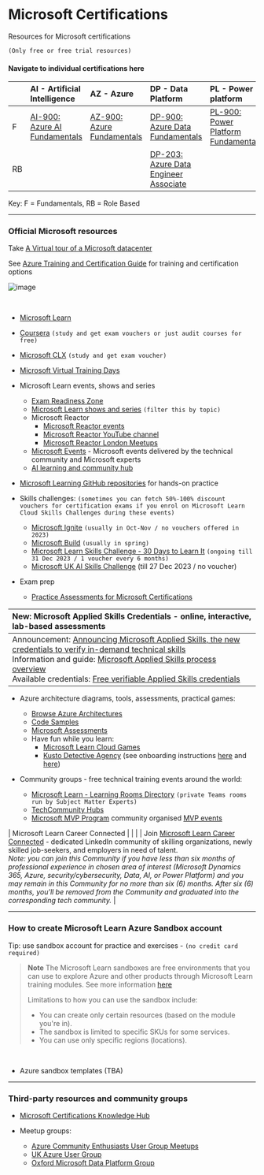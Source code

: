 # Microsoft Certifications

Resources for Microsoft certifications

`(Only free or free trial resources)`


#### Navigate to individual certifications here

<center>

|  | AI - Artificial Intelligence | AZ - Azure | DP - Data Platform | PL - Power platform |
| :--- | :--- | :--- | :--- | :--- |
| F | [AI-900: Azure AI Fundamentals](../main/AI-900%20Azure%20AI%20Fundamentals.md) | [AZ-900: Azure Fundamentals](../main/AZ-900%20Azure%20Fundamentals.md) | [DP-900: Azure Data Fundamentals](../main/DP-900%20Azure%20Data%20Fundamentals.md) | [PL-900: Power Platform Fundamentals](../main/PL-900%20Power%20Platform%20Fundamentals.md) |
| RB |  |   | [DP-203: Azure Data Engineer Associate](../main/DP-203%20Azure%20Data%20Engineer%20Associate.md) |   |

</center>

Key: F = Fundamentals, RB = Role Based


---

### Official Microsoft resources

Take [A Virtual tour of a Microsoft datacenter](https://datacenters.microsoft.com/globe/explore/datacenter) 

See [Azure Training and Certification Guide](https://query.prod.cms.rt.microsoft.com/cms/api/am/binary/RE4J5ea) for training and certification options 

![image](https://github.com/teator/MS-certifications/assets/7697511/2b7a1185-a3c9-4632-aff9-981d201bdec2)

<br>

 - [Microsoft Learn](https://learn.microsoft.com/en-gb/)
 
 - [Coursera](https://www.coursera.org/microsoft) `(study and get exam vouchers or just audit courses for free)`
 
 - [Microsoft CLX](https://clx.cloudevents.ai/events/39366311-ad15-4b90-9364-0252213842fa/my-tracks)  `(study and get exam voucher)`
 
 - [Microsoft Virtual Training Days](https://events.microsoft.com/en-us/mvtd?language=English&clientTimeZone=1)
 
 - Microsoft Learn events, shows and series
   - [Exam Readiness Zone](https://learn.microsoft.com/en-gb/shows/exam-readiness-zone/)
   - [Microsoft Learn shows and series](https://learn.microsoft.com/en-us/shows/browse) `(filter this by topic)`
   - Microsoft Reactor
     - [Microsoft Reactor events](https://developer.microsoft.com/en-us/reactor/)
     - [Microsoft Reactor YouTube channel](https://www.youtube.com/@MicrosoftReactor/playlists)
     - [Microsoft Reactor London Meetups](https://www.meetup.com/microsoft-reactor-london/)
   - [Microsoft Events](https://learn.microsoft.com/en-us/events/) - Microsoft events delivered by the technical community and Microsoft experts
   - [AI learning and community hub](https://learn.microsoft.com/en-us/ai/)
 
 - [Microsoft Learning GitHub repositories](https://github.com/MicrosoftLearning) for hands-on practice
 
 - Skills challenges:
 `(sometimes you can fetch 50%-100% discount vouchers for certification exams if you enrol on Microsoft Learn Cloud Skills Challenges during these events)`
   - [Microsoft Ignite](https://ignite.microsoft.com/en-US/home)  `(usually in Oct-Nov / no vouchers offered in 2023)`
   - [Microsoft Build](https://build.microsoft.com/en-US/home)   `(usually in spring)`
   - [Microsoft Learn Skills Challenge - 30 Days to Learn It](https://developer.microsoft.com/en-US/offers/30-days-to-learn-it) `(ongoing till 31 Dec 2023 / 1 voucher every 6 months)`
   - [Microsoft UK AI Skills Challenge](https://www.microsoft.com/en-US/cloudskillschallenge/ukskills/registration/2023) (till 27 Dec 2023 / no voucher)
 
  - Exam prep
    - [Practice Assessments for Microsoft Certifications](https://learn.microsoft.com/en-gb/credentials/certifications/practice-assessments-for-microsoft-certifications)
 
 | **New:** Microsoft Applied Skills Credentials - online, interactive, lab-based assessments |
 | :--- |
 | Announcement: [Announcing Microsoft Applied Skills, the new credentials to verify in-demand technical skills](https://techcommunity.microsoft.com/t5/microsoft-learn-blog/announcing-microsoft-applied-skills-the-new-credentials-to/ba-p/3775645)  <br> Information and guide: [Microsoft Applied Skills process overview](https://learn.microsoft.com/en-gb/credentials/support/appliedskills-process-overview) <br> Available credentials: [Free verifiable Applied Skills credentials](https://learn.microsoft.com/en-gb/credentials/browse/?credential_types=applied%20skills) |
 

 - Azure architecture diagrams, tools, assessments, practical games:
   - [Browse Azure Architectures](https://learn.microsoft.com/en-us/azure/architecture/browse/)
   - [Code Samples](https://learn.microsoft.com/en-us/samples/browse/)
   - [Microsoft Assessments](https://learn.microsoft.com/en-us/assessments/browse/?page=1&pagesize=30)  
   - Have fun while you learn:
     - [Microsoft Learn Cloud Games](https://learn.microsoft.com/en-gb/training/cloud-games)
	 - [Kusto Detective Agency](https://detective.kusto.io/) (see onboarding instructions [here](https://techcommunity.microsoft.com/t5/azure-data-explorer-blog/introducing-kusto-detective-agency-season-2-bigger-better-and/ba-p/3829614) and [here](https://techcommunity.microsoft.com/t5/azure-data-explorer-blog/unveiling-the-epic-opportunity-a-fun-game-to-explore-the-synapse/ba-p/3839297))
 
 
 - Community groups - free technical training events around the world:
   - [Microsoft Learn - Learning Rooms Directory](https://techcommunity.microsoft.com/t5/custom/page/page-id/learn?language=All) `(private Teams rooms run by Subject Matter Experts)`
   - [TechCommunity Hubs](https://techcommunity.microsoft.com/t5/communities/ct-p/communities)
   - [Microsoft MVP Program](https://mvp.microsoft.com/en-gb) community organised [MVP events](https://mvp.microsoft.com/en-US/search?target=Event&timeline=Upcoming)


|  Microsoft Learn Career Connected  |
|  |
| Join [Microsoft Learn Career Connected](https://learn.microsoft.com/en-gb/training/career-paths/career-connected) - dedicated LinkedIn community of skilling organizations, newly skilled job-seekers, and employers in need of talent. <br> _Note: you can join this Community if you have less than six months of professional experience in chosen area of interest (Microsoft Dynamics 365, Azure, security/cybersecurity, Data, AI, or Power Platform) and you may remain in this Community for no more than six (6) months. After six (6) months, you'll be removed from the Community and graduated into the corresponding tech community._ |


---

### How to create Microsoft Learn Azure Sandbox account
  Tip: use sandbox account for practice and exercises - `(no credit card required)`
 
 > **Note**
 > The Microsoft Learn sandboxes are free environments that you can use to explore Azure and other products through Microsoft Learn training modules. See more information [here](https://learn.microsoft.com/en-us/training/support/faq?pivots=sandbox)
 > 
 > Limitations to how you can use the sandbox include:
 >  - You can create only certain resources (based on the module you're in).
 >  - The sandbox is limited to specific SKUs for some services.
 >  - You can use only specific regions (locations).
 > 
 
<br>
 
 
 - Azure sandbox templates (TBA)


---

### Third-party resources and community groups

 - [Microsoft Certifications Knowledge Hub](https://certs.msfthub.wiki/)
 
 - Meetup groups:
   - [Azure Community Enthusiasts User Group Meetups](https://www.meetup.com/azure-community-enthusiasts/)
   - [UK Azure User Group](https://www.meetup.com/ukazureusergroup/)
   - [Oxford Microsoft Data Platform Group](https://www.meetup.com/oxford-microsoft-data-platform-group/)


